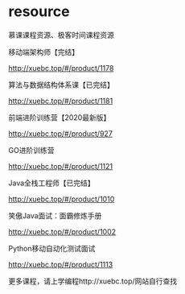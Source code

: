 # resource
慕课课程资源、极客时间课程资源

移动端架构师【完结】

http://xuebc.top/#/product/1178

算法与数据结构体系课【已完结】

http://xuebc.top/#/product/1181

前端进阶训练营【2020最新版】

http://xuebc.top/#/product/927

GO进阶训练营

http://xuebc.top/#/product/1121

Java全栈工程师【已完结】

http://xuebc.top/#/product/1010

笑傲Java面试：面霸修炼手册

http://xuebc.top/#/product/1002

Python移动自动化测试面试

http://xuebc.top/#/product/1113



更多课程，请上学编程http://xuebc.top/网站自行查找
